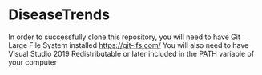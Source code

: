 # DiseaseTrends

In order to successfully clone this repository, you will need to have Git Large File System installed <https://git-lfs.com/>
You will also need to have Visual Studio 2019 Redistributable or later included in the PATH variable of your computer